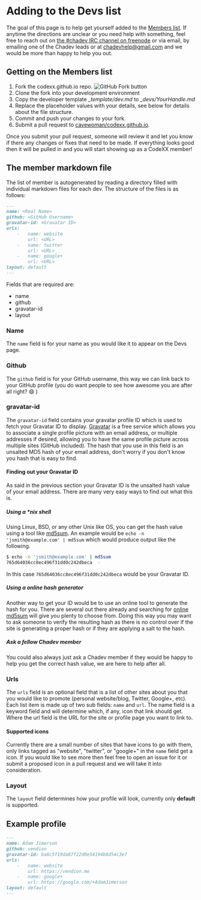 # Adding to the Devs list

The goal of this page is to help get yourself added to the [Members list](http://chadev.github.io/devs/).  If anytime the directions are unclear or you need help with something, feel free to reach out on [the #chadev IRC channel on freenode](https://kiwiirc.com/client/irc.freenode.net/?nick=chadev-?#chadev) or via email, by emailing one of the Chadev leads or at chadevhelp@gmail.com and we would be more than happy to help you out.

## Getting on the Members list

1. Fork the codexx.github.io repo.
  ![GitHub Fork button](http://i.imgur.com/0K2fyDs.png)
2. Clone the fork into your development environment
3. Copy the developer template _\_template/dev.md_ to _\_devs/YourHandle.md_
4. Replace the placeholder values with your details, see below for details about the file structure.
5. Commit and push your changes to your fork.
6. Submit a pull request to [cavewoman/codexx.github.io](https://github.com/cavewoman/codexx.github.io).

Once you submit your pull request, someone will review it and let you know if there any changes or fixes that need to be made.  If everything looks good then it will be pulled in and you will start showing up as a CodeXX member!

## The member markdown file

The list of member is autogenerated by reading a directory filled with individual markdown files for each dev.  The structure of the files is as follows:

``` md
---
name: <Real Name>
github: <GitHub Username>
gravatar-id: <Gravatar ID>
urls:
    -   name: website
        url: <URL>
    -   name: twitter
        url: <URL>
    -   name: google+
        url: <URL>
layout: default
---
```

Fields that are required are:
* name
* github
* gravatar-id
* layout

### Name

The ```name``` field is for your name as you would like it to appear on the Devs page.

### Github

The ```github``` field is for your GitHub username, this way we can link back to your GitHub profile (you do want people to see how awesome you are after all right? :smile: )

### gravatar-id

The ```gravatar-id``` field contains your gravatar profile ID which is used to fetch your Gravatar ID to display.  [Gravatar](https://en.gravatar.com/) is a free service which allows you to associate a single profile picture with an email address, or multiple addresses if desired,  allowing you to have the same profile picture across multiple sites (GitHub included).  The hash that you use in this field is an unsalted MD5 hash of your email address, don't worry if you don't know you hash that is easy to find.

#### Finding out your Gravatar ID

As said in the previous section your Gravatar ID is the unsalted hash value of your email address.  There are many very easy ways to find out what this is.

##### Using a *nix shell

Using Linux, BSD, or any other Unix like OS, you can get the hash value using a tool like [md5sum](http://linux.die.net/man/1/md5sum).  An example would be ```echo -n 'jsmith@example.com' | md5sum``` which would produce output like the following.

``` sh
$ echo -n 'jsmith@example.com' | md5sum
765d64036cc8ec496f31dd0c242dbeca  -
```

In this case ```765d64036cc8ec496f31dd0c242dbeca``` would be your Gravatar ID.

##### Using a online hash generator

Another way to get your ID would be to use an online tool to generate the hash for you.  There are several out there already and searching for [online md5sum](https://www.google.com/webhp?q=online%20md5sum) will give you plenty to choose from.  Doing this way you may want to ask someone to verify the resulting hash as there is no control over if the site is generating a proper hash or if they are applying a salt to the hash.

##### Ask a fellow Chadev member

You could also always just ask a Chadev member if they would be happy to help you get the correct hash value, we are here to help after all.

### Urls

The ```urls``` field is an optional field that is a list of other sites about you that you would like to promote (personal website/blog, Twitter, Google+, etc).  Each list item is made up of two sub fields: ```name``` and ```url```.  The name field is a keyword field and will determine which, if any, icon that link should get.  Where the url field is the URL for the site or profile page you want to link to.

#### Supported icons

Currently there are a small number of sites that have icons to go with them, only links tagged as "website", "twitter", or "google+" in the ```name``` field get a icon.  If you would like to see more then feel free to open an issue for it or submit a proposed icon in a pull request and we will take it into consideration.

### Layout

The ```layout``` field determines how your profile will look, currently only __default__ is supported.

## Example profile

``` md
---
name: Adam Jimerson
github: vendion
gravatar-id: ba6c5f19da87f22d0e54194b8d54c3e7
urls:
    -   name: website
        url: https://vendion.me
    -   name: google+
        url: https://google.com/+AdamJimerson
layout: default
---
```

